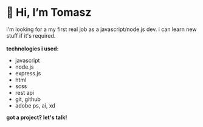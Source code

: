 <h1>👋 Hi, I’m Tomasz</h1>
i'm looking for a my first real job as a javascript/node.js dev. i can learn new stuff if it's required.
</br>
</br>
<b>technologies i used:</b>

<ul>
  <li>javascript</li>
  <li>node.js</li>
  <li>express.js</li>
  <li>html</li>
  <li>scss</li>
  <li>rest api</li>
  <li>git, github</li>
  <li>adobe ps, ai, xd</li>
</ul>

<b>got a project? let's talk!</b>
